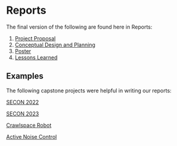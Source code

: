 # Reports

The final version of the following are found here in Reports:

1. [Project Proposal](https://github.com/lchapman42/Control-Sensing-Wireless-Charging-Robot/blob/main/Reports/Project%20Proposal/Project%20Proposal%20Revised.pdf)
2. [Conceptual Design and Planning](https://github.com/lchapman42/Control-Sensing-Wireless-Charging-Robot/blob/main/Reports/Conceptual%20Design/Conceptual%20Design%20and%20Planning%20V2.pdf)
3. [Poster]()
4. [Lessons Learned](https://github.com/lchapman42/Control-Sensing-Wireless-Charging-Robot/blob/main/Reports/LessonsLearnedAndAquiredSkills.md)


## Examples

The following capstone projects were helpful in writing our reports:

[SECON 2022](https://github.com/TnTech-ECE/Spring2022-SECON2022)

[SECON 2023](https://github.com/TnTech-ECE/Spring2023-SECONRobot)

[Crawlspace Robot](https://github.com/TnTech-ECE/Fall-2023-2.0-Autonomous-Crawlspace-Inspection-Robot)

[Active Noise Control](https://github.com/CarsonDPope/Active-Noise-Control-With-Wall-Transmission-Detection)
